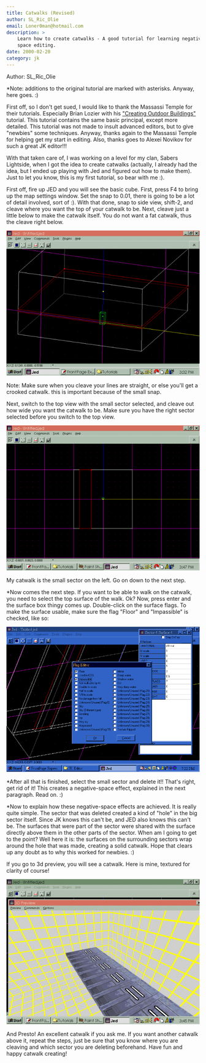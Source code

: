 ```yaml
---
title: Catwalks (Revised)  
author: SL_Ric_Olie
email: Loner0man@hotmail.com
description: >
    Learn how to create catwalks - A good tutorial for learning negative
    space editing.
date: 2000-02-20
category: jk
---
```


Author: SL\_Ric\_Olie  
  

\*Note: additions to the original tutorial are marked with asterisks.
Anyway, here goes. :)

First off, so I don't get sued, I would like to thank the Massassi
Temple for their tutorials. Especially Brian
Lozier with his ["Creating Outdoor
Buildings"](/tutorials/outdoor/) tutorial. This tutorial contains the
same basic principal, except more detailed. This tutorial was not made
to insult advanced editors, but to give "newbies" some techniques.
Anyway, thanks again to the Massassi Temple for helping get my start in
editing. Also, thanks goes to Alexei
Novikov for such a great JK editor\!\!\!

With that taken care of, I was working on a level for my clan, Sabers
Lightside, when I got the idea to create catwalks (actually, I already
had the idea, but I ended up playing with Jed and figured out how to
make them). Just to let you know, this is my first tutorial, so bear
with me :).

First off, fire up JED and you will see the basic cube. First, press F4
to bring up the map settings window. Set the snap to 0.01, there is
going to be a lot of detail involved, sort of :). With that done, snap
to side view, shift-2, and cleave where you want the top of your catwalk
to be. Next, cleave just a little below to make the catwalk itself. You
do not want a fat catwalk, thus the cleave right below.

![](image1.gif)

Note: Make sure when you cleave your lines are straight, or else you'll
get a crooked catwalk. this is important because of the small snap.

Next, switch to the top view with the small sector selected, and cleave
out how wide you want the catwalk to be. Make sure you have the right
sector selected before you switch to the top view.

![](image2.gif)

My catwalk is the small sector on the left. Go on down to the next step.

*Now comes the next step. If you want to be able to walk on the catwalk,
you need to select the top surface of the walk. Ok? Now, press enter and
the surface box thingy comes up. Double-click on the surface flags. To
make the surface usable, make sure the flag "Floor" and "Impassible" is
checked, like so:

![](image4.gif)

*After all that is finished, select the small sector and delete it\!\!
That's right, get rid of it\! This creates a negative-space effect,
explained in the next paragraph. Read on. :)

*Now to explain how these negative-space effects are achieved. It is
really quite simple. The sector that was deleted created a kind of
"hole" in the big sector itself. Since JK knows this can't be, and JED
also knows this can't be. The surfaces that were part of the sector were
shared with the surface directly above them in the other parts of the
sector. When am I going to get to the point? Well here it is: the
surfaces on the surrounding sectors wrap around the hole that was made,
creating a solid catwalk. Hope that clears up any doubt as to why this
worked for newbies. :)

If you go to 3d preview, you will see a catwalk. Here is mine, textured
for clarity of course\!

![](image3.gif)

And Presto\! An excellent catwalk if you ask me. If you want another
catwalk above it, repeat the steps, just be sure that you know where you
are cleaving and which sector you are deleting beforehand. Have fun and
happy catwalk creating\!
